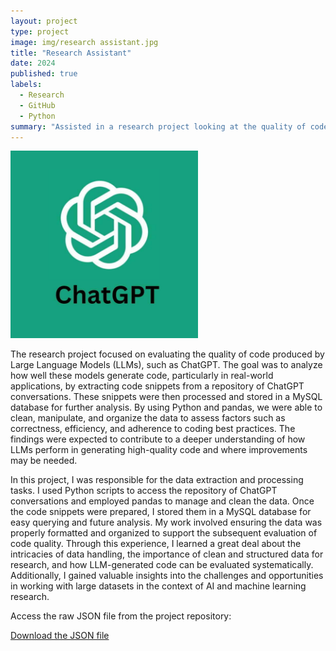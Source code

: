 ```yaml
---
layout: project
type: project
image: img/research assistant.jpg
title: "Research Assistant"
date: 2024
published: true
labels:
  - Research
  - GitHub
  - Python
summary: "Assisted in a research project looking at the quality of code produced by LLMs by extracting code snippets from a repository of ChatGPT conversations using Python and pandas and storing them in a MySQL database"
---
```


<div class="d-flex justify-content-center">
    <img class="img-fluid" src="../projects/ChatGPT.jpg" style="width: 300px; height: 300px; object-fit: cover;">
</div>



The research project focused on evaluating the quality of code produced by Large Language Models (LLMs), such as ChatGPT. The goal was to analyze how well these models generate code, particularly in real-world applications, by extracting code snippets from a repository of ChatGPT conversations. These snippets were then processed and stored in a MySQL database for further analysis. By using Python and pandas, we were able to clean, manipulate, and organize the data to assess factors such as correctness, efficiency, and adherence to coding best practices. The findings were expected to contribute to a deeper understanding of how LLMs perform in generating high-quality code and where improvements may be needed.

In this project, I was responsible for the data extraction and processing tasks. I used Python scripts to access the repository of ChatGPT conversations and employed pandas to manage and clean the data. Once the code snippets were prepared, I stored them in a MySQL database for easy querying and future analysis. My work involved ensuring the data was properly formatted and organized to support the subsequent evaluation of code quality. Through this experience, I learned a great deal about the intricacies of data handling, the importance of clean and structured data for research, and how LLM-generated code can be evaluated systematically. Additionally, I gained valuable insights into the challenges and opportunities in working with large datasets in the context of AI and machine learning research.

<div class="repository-link">
    <p>Access the raw JSON file from the project repository:</p>
    <a href="https://raw.githubusercontent.com/iSQARE-Lab/chatgpt-code-analysis/refs/heads/main/20230727_195816_hn_sharings.json?token=GHSAT0AAAAAAC5YB7RDXQ4HXQU2O6RC6LFMZ42H7YA" target="_blank">
        Download the JSON file
    </a>
</div>
